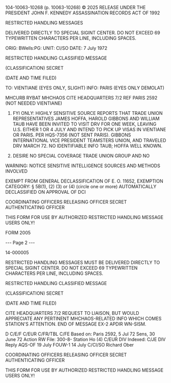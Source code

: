 104-10063-10268 (p. 10063-10268) © 2025 RELEASE UNDER THE PRESIDENT JOHN F. KENNEDY ASSASSINATION RECORDS ACT OF 1992

RESTRICTED HANDLING MESSAGES

DELIVERED DIRECTLY TO SPECIAL SIGINT CENTER.
DO NOT EXCEED 69 TYPEWRITTEN CHARACTERS PER LINE, INCLUDING SPACES.

ORIG: BWells:PG:
UNIT: CI/SO
DATE: 7 July 1972

RESTRICTED HANDLING
CLASSIFIED MESSAGE

(CLASSIFICATION)
SECRET

(DATE AND TIME FILED)

TO: VIENTIANE (EYES ONLY, SLIGHT)
INFO: PARIS (EYES ONLY DEMOLAT)

MHCURB RYBAT MHCHAOS
CITE HEADQUARTERS 7/2
REF PARIS 2592 (NOT NEEDED VIENTIANE)

1. FYI ONLY: HIGHLY SENSITIVE SOURCE REPORTS THAT TRADE UNION REPRESENTATIVES JAMES HOFFA, HAROLD GIBBONS AND WILLIAM TAUB HAVE BEEN INVITED TO VISIT DRV FOR ONE WEEK, LEAVING U.S. EITHER 1 OR 4 JULY AND INTEND TO PICK UP VISAS IN VIENTIANE OR PARIS. PER HQS-7356 (NOT SENT PARIS). GIBBONS INTERNATIONAL VICE PRESIDENT TEAMSTERS UNION, AND TRAVELED DRV MARCH 72. NO IDENTIFIABLE INFO TAUB; HOFFA WELL KNOWN.

2. DESIRE NO SPECIAL COVERAGE TRADE UNION GROUP AND NO

WARNING: NOTICE
SENSITIVE INTELLIGENCE SOURCES
AND METHODS INVOLVED

EXEMPT FROM GENERAL DECLASSIFICATION
OF E. O. 11652, EXEMPTION CATEGORY:
§ 5B(1), (2) (3) or (4) (circle one or more)
AUTOMATICALLY DECLASSIFIED ON
APPROVAL OF DCI

COORDINATING OFFICERS
RELEASING OFFICER
SECRET
AUTHENTICATING OFFICER

THIS FORM FOR USE BY AUTHORIZED RESTRICTED HANDLING MESSAGE USERS ONLY!

FORM 2005

--- Page 2 ---

14-000005

RESTRICTED HANDLING MESSAGES MUST BE DELIVERED DIRECTLY TO SPECIAL SIGINT CENTER.
DO NOT EXCEED 69 TYPEWRITTEN CHARACTERS PER LINE, INCLUDING SPACES.

RESTRICTED HANDLING
CLASSIFIED MESSAGE

(CLASSIFICATION)
SECRET

(DATE AND TIME FILED)

CITE HEADQUARTERS 7/2
REQUEST TO LIAISON, BUT WOULD APPRECIATE ANY PERTINENT MHCHAOS-RELATED INFO WHICH COMES STATION'S ATTENTION. END OF MESSAGE EX-2 APDIR WN-SISM.

D C/E/F
C/EUR
C/FR/TBL
C/FE
Based on: Paris 2592, 5 Jul 72
Sens, 30 June 72
Action RW
File: 300-8-
Station Ho (4)
C/EUR DIV
Indexed: C/JE DIV
Reply
AQS-OF
19 July
FOUW-1
14 July
C/CI/SO
Richard Ober

COORDINATING OFFICERS
RELEASING OFFICER
SECRET
AUTHENTICATING OFFICER

THIS FORM FOR USE BY AUTHORIZED RESTRICTED HANDLING MESSAGE USERS ONLY!
